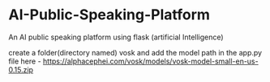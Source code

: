 # AI-Public-Speaking-Platform
An AI public speaking platform using flask (artificial Intelligence)

create a folder(directory named) vosk and add the model path in the app.py file
here - https://alphacephei.com/vosk/models/vosk-model-small-en-us-0.15.zip
